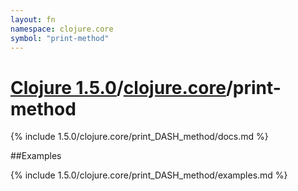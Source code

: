 ```yaml
---
layout: fn
namespace: clojure.core
symbol: "print-method"
---
```


# [Clojure 1.5.0](../../)/[clojure.core](../)/print-method

{% include 1.5.0/clojure.core/print_DASH_method/docs.md %}

##Examples

{% include 1.5.0/clojure.core/print_DASH_method/examples.md %}

